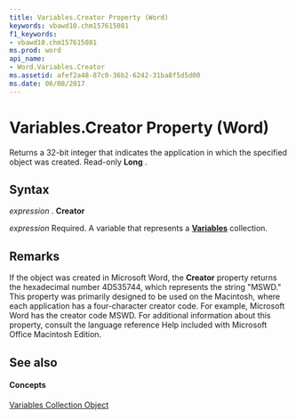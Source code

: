 ```yaml
---
title: Variables.Creator Property (Word)
keywords: vbawd10.chm157615081
f1_keywords:
- vbawd10.chm157615081
ms.prod: word
api_name:
- Word.Variables.Creator
ms.assetid: afef2a48-87c0-36b2-6242-31ba8f5d5d00
ms.date: 06/08/2017
---
```



# Variables.Creator Property (Word)

Returns a 32-bit integer that indicates the application in which the specified object was created. Read-only  **Long** .


## Syntax

 _expression_ . **Creator**

 _expression_ Required. A variable that represents a **[Variables](Word.variables.md)** collection.


## Remarks

If the object was created in Microsoft Word, the  **Creator** property returns the hexadecimal number 4D535744, which represents the string "MSWD." This property was primarily designed to be used on the Macintosh, where each application has a four-character creator code. For example, Microsoft Word has the creator code MSWD. For additional information about this property, consult the language reference Help included with Microsoft Office Macintosh Edition.


## See also


#### Concepts


[Variables Collection Object](Word.variables.md)

